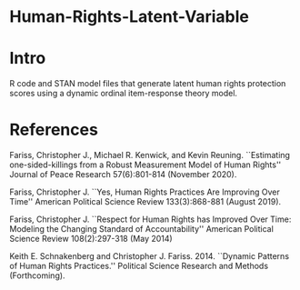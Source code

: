 Human-Rights-Latent-Variable
============================

# Intro
R code and STAN model files that generate latent human rights protection scores using a dynamic ordinal item-response theory model.


# References 

Fariss, Christopher J., Michael R. Kenwick, and Kevin Reuning. ``Estimating one-sided-killings from a Robust Measurement Model of Human Rights'' Journal of Peace Research 57(6):801-814 (November 2020).

Fariss, Christopher J. ``Yes, Human Rights Practices Are Improving Over Time'' American Political Science Review 133(3):868-881 (August 2019).

Fariss, Christopher J. ``Respect for Human Rights has Improved Over Time: Modeling the Changing Standard of Accountability'' American Political Science Review 108(2):297-318 (May 2014)

Keith E. Schnakenberg and Christopher J. Fariss. 2014. ``Dynamic Patterns of Human Rights Practices.'' Political Science Research and Methods (Forthcoming).

